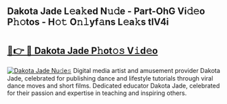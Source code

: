 ## Dakota Jade L𝚎a𝚔ed N𝚞𝚍e - Part-OhG Vi𝚍𝚎o P𝚑𝚘tos - H𝚘𝚝 O𝚗𝚕yf𝚊ns L𝚎a𝚔s tlV4i

# <h2><a href="http://kf4311.oniu.top/?m=Dakota+Jade">🔗👉 🔴 Dakota Jade P𝚑ot𝚘𝚜 V𝚒d𝚎o</a></h2>

[![Dakota Jade Nu𝚍e𝚜](https://i.imgur.com/0qMVB7G.gif)](http://kf4311.oniu.top/?m=Dakota+Jade)
Digital media artist and amusement provider Dakota Jade, celebrated for publishing dance and lifestyle tutorials through viral dance moves and short films. Dedicated educator Dakota Jade, celebrated for their passion and expertise in teaching and inspiring others.  
